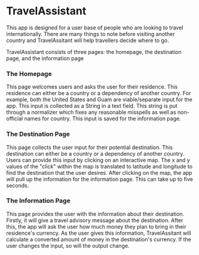 # TravelAssistant
This app is designed for a user base of people who are looking to travel internationally.
There are many things to note before visiting another country and TravelAssitant will help travellers decide where to go.

TravelAssistant consists of three pages: the homepage, the destination page, and the information page

### The Homepage
This page welcomes users and asks the user for their residence. This residence can either be a country or a dependency of another country. For example, both the United States and Guam are viable/separate input for the app.
This input is collected as a String in a text field. This string is put through a normalizer which fixes any reasonable misspells as well as non-official names for country. This input is saved for the information page.

### The Destination Page
This page collects the user input for their potential destination. This destination can either be a country or a dependency of another country.
Users can provide this input by clicking on an interactive map. The x and y values of the "click" within the map is translated to latitude and longitude to find the destination that the user desires.
After clicking on the map, the app will pull up the information for the information page. This can take up to five seconds.

### The Information Page
This page provides the user with the information about their destination. Firstly, it will give a travel advisory message about the destination. After this, the app will ask the user how much money they plan to bring in their residence's currency. As the user gives this information, TravelAssitant will calculate a converted amount of money in the destination's currency. If the user changes the input, so will the output change.
